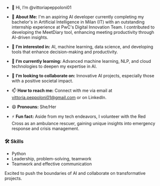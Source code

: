 - 👋 Hi, I’m @vittoriapeppoloni01 
- 🌟 **About Me:**
I'm an aspiring AI developer currently completing my bachelor's in Artificial Intelligence in Milan (IT) with an outstanding internship experience at PwC's Digital Innovation Team. I contributed to developing the MeetDiary tool, enhancing meeting productivity through AI-driven insights.


- 👀 **I’m interested in:** AI, machine learning, data science, and developing tools that enhance decision-making and productivity.
- 🌱 **I’m currently learning:** Advanced machine learning, NLP, and cloud technologies to deepen my expertise in AI.
- 💞️ **I’m looking to collaborate on:** Innovative AI projects, especially those with a positive societal impact.
- 📫 **How to reach me:** Connect with me via email at vittoria.peppoloni01@gmail.com or on LinkedIn.
- 😄 **Pronouns:** She/Her
- ⚡ **Fun fact:** Aside from my tech endeavors, I volunteer with the Red Cross as an ambulance rescuer, gaining unique insights into emergency response and crisis management.

### 🛠 Skills
- Python
- Leadership, problem-solving, teamwork
- Teamwork and effective communication

Excited to push the boundaries of AI and collaborate on transformative projects.

<!---
vittoriapeppoloni01/vittoriapeppoloni01 is a ✨ special ✨ repository because its `README.md` (this file) appears on your GitHub profile.
You can click the Preview link to take a look at your changes.
--->
